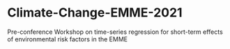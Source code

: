 # Climate-Change-EMME-2021
Pre-conference Workshop on time-series regression for short-term effects of environmental risk factors in the EMME
